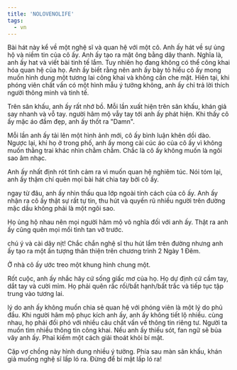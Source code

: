 ```yaml
---
title: 'NOLOVENOLIFE'
tags:
  - vn
---
```


Bài hát này kể về một nghệ sĩ và quan hệ với một cô. Anh ấy hát về sự ủng hộ và niềm tin của cô ấy. Anh ấy tạo ra mật ông bằng dây thanh. Nghĩa là, anh ấy hat và viết bài tinh tế lắm. Tuy nhiên họ đang không có thể công khai hóa quan hệ của họ. Anh ấy biết rằng nên anh ấy bày tỏ hiểu cô ấy mong muốn hình dung một tương lai công khai và không cần che mặt. Hiên tại, khi phóng viên chất vấn có một hình mẫu ý tưởng không, anh ấy chỉ trả lời thích người thông minh và tinh tế.

Trên sân khấu, anh ấy rất nhớ bồ. Mỗi lần xuất hiện trên sân khấu, khán giả say nhanh và vỗ tay. người hâm mộ vẫy tay tới anh ấy phát hiện. Khi thấy cô ấy mặc áo đầm đẹp, anh ấy thốt ra "Damn".

Mỗi lần anh ấy tải lên một hình ảnh mới, cô ấy bình luận khên dồi dào. Ngược lại, khi họ ở trong phố, anh ấy mong cài cúc áo của cô ấy vì không muốn thằng trai khác nhìn chằm chằm. Chắc là cô ấy không muốn là ngôi sao âm nhạc.

Anh ấy nhất định rót tình cảm ra vì muốn quan hệ nghiêm túc. Nói tóm lại, anh ấy thậm chí quên mọi bài hát chia tay bởi cô ấy.

ngay từ đâu, anh ấy nhìn thấu qua lớp ngoài tính cách của cô ấy. Anh ấy nhận ra cô ấy thật sự rất tự tin, thu hút và quyến rũ nhiều người trên đường mặc dầu không phải là một ngôi sao.

Họ ủng hộ nhau nên mọi người hâm mộ vô nghĩa đối với anh ấy. Thật ra anh ấy cũng quên mọi mối tình tan vỡ trước.

chú ý và cài dây nịt! Chắc chắn nghệ sĩ thu hút lắm trên đường nhưng anh ấy tạo ra một ấn tượng thân thiện trên chương trình 2 Ngày 1 Đêm. 

Ở nhà cô ấy ước treo một khung hình chung một.

Rốt cuộc, anh ấy nhắc hãy cứ sống giấc mơ của họ. Họ dự định cứ cầm tay, dắt tay và cười mỉm. Họ phải quên rắc rối/bất hạnh/bất trắc và tiếp tục tập trung vào tương lai.

lý do anh ấy không muốn chia sẻ quan hệ với phóng viên là một lý do phủ đầu. Khi người hâm mộ phục kích anh ấy, anh ấy không tiết lộ nhiều. cùng nhau, họ phải đối phó với nhiều câu chất vấn về thông tin riêng tư. Người ta muốn tìm nhiều thông tin công khai. Nếu anh ấy thiếu sót, fan ngữ sẽ bủa vây anh ấy.
Phaỉ kiếm một cách giải thoát khỏi bí mật.

Cặp vợ chồng này hình dung nhiều ý tưởng.
Phía sau màn sân khấu, khán giả muống nghệ sĩ lấp ló ra.
Đừng để bí mật lấp ló ra! 